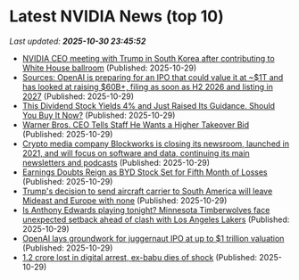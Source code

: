# Latest NVIDIA News (top 10)
_Last updated: **2025-10-30 23:45:52**_

- [NVIDIA CEO meeting with Trump in South Korea after contributing to White House ballroom](https://www.cbsnews.com/video/nvidia-ceo-to-meet-trump-in-south-korea/) (Published: 2025-10-29)
- [Sources: OpenAI is preparing for an IPO that could value it at ~$1T and has looked at raising $60B+, filing as soon as H2 2026 and listing in 2027](https://biztoc.com/x/56731ab617ab6a86) (Published: 2025-10-29)
- [This Dividend Stock Yields 4% and Just Raised Its Guidance. Should You Buy It Now?](https://biztoc.com/x/4cef4c37ac0c0b2a) (Published: 2025-10-29)
- [Warner Bros. CEO Tells Staff He Wants a Higher Takeover Bid](https://biztoc.com/x/fd35dbe9dbaf8550) (Published: 2025-10-29)
- [Crypto media company Blockworks is closing its newsroom, launched in 2021, and will focus on software and data, continuing its main newsletters and podcasts](https://biztoc.com/x/778b88af291b80c5) (Published: 2025-10-29)
- [Earnings Doubts Reign as BYD Stock Set for Fifth Month of Losses](https://biztoc.com/x/f303310a1a52103a) (Published: 2025-10-29)
- [Trump's decision to send aircraft carrier to South America will leave Mideast and Europe with none](https://biztoc.com/x/04286ec69274a4ca) (Published: 2025-10-29)
- [Is Anthony Edwards playing tonight? Minnesota Timberwolves face unexpected setback ahead of clash with Los Angeles Lakers](https://timesofindia.indiatimes.com/sports/nba/top-stories/is-anthony-edwards-playing-tonight-minnesota-timberwolves-face-unexpected-setback-ahead-of-clash-with-los-angeles-lakers/articleshow/124925312.cms) (Published: 2025-10-29)
- [OpenAI lays groundwork for juggernaut IPO at up to $1 trillion valuation](https://www.channelnewsasia.com/world/openai-1-trillion-valuation-juggernaut-ipo-groundwork-5434016) (Published: 2025-10-29)
- [1.2 crore lost in digital arrest, ex-babu dies of shock](https://timesofindia.indiatimes.com/india/1-2-crore-lost-in-digital-arrest-ex-babu-dies-of-shock/articleshow/124925374.cms) (Published: 2025-10-29)
